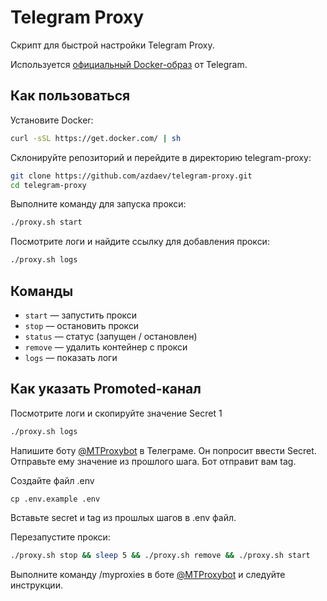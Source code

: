 # Telegram Proxy

Скрипт для быстрой настройки Telegram Proxy.

Используется [официальный Docker-образ](https://hub.docker.com/r/telegrammessenger/proxy/) от Telegram.

## Как пользоваться

Установите Docker:

```sh
curl -sSL https://get.docker.com/ | sh
```

Склонируйте репозиторий и перейдите в директорию telegram-proxy:

```sh
git clone https://github.com/azdaev/telegram-proxy.git
cd telegram-proxy
```

Выполните команду для запуска прокси:

```sh
./proxy.sh start
```

Посмотрите логи и найдите ссылку для добавления прокси:

```sh
./proxy.sh logs
```


## Команды

- `start` — запустить прокси
- `stop` — остановить прокси
- `status` — статус (запущен / остановлен)
- `remove` — удалить контейнер с прокси
- `logs` — показать логи


## Как указать Promoted-канал
Посмотрите логи и скопируйте значение Secret 1 

```sh
./proxy.sh logs
```

Напишите боту [@MTProxybot](https://t.me/MTProxybot) в Телеграме. Он попросит ввести Secret. Отправьте ему значение из прошлого шага. Бот отправит вам tag. 

Создайте файл .env

```
cp .env.example .env
```

Вставьте secret и tag из прошлых шагов в .env файл. 

Перезапустите прокси:

```sh
./proxy.sh stop && sleep 5 && ./proxy.sh remove && ./proxy.sh start
```

Выполните команду /myproxies в боте [@MTProxybot](https://t.me/MTProxybot) и следуйте инструкции.
